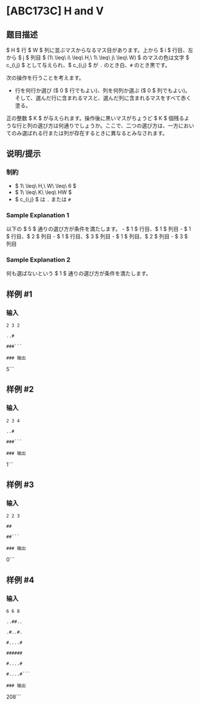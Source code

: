 # [ABC173C] H and V

## 题目描述

[problemUrl]: https://atcoder.jp/contests/abc173/tasks/abc173_c

$ H $ 行 $ W $ 列に並ぶマスからなるマス目があります。上から $ i $ 行目、左から $ j $ 列目 $ (1\ \leq\ i\ \leq\ H,\ 1\ \leq\ j\ \leq\ W) $ のマスの色は文字 $ c_{i,j} $ として与えられ、$ c_{i,j} $ が `.` のとき白、`#` のとき黒です。

次の操作を行うことを考えます。

- 行を何行か選び ($ 0 $ 行でもよい)、列を何列か選ぶ ($ 0 $ 列でもよい)。そして、選んだ行に含まれるマスと、選んだ列に含まれるマスをすべて赤く塗る。

正の整数 $ K $ が与えられます。操作後に黒いマスがちょうど $ K $ 個残るような行と列の選び方は何通りでしょうか。ここで、二つの選び方は、一方においてのみ選ばれる行または列が存在するときに異なるとみなされます。

## 说明/提示

### 制約

- $ 1\ \leq\ H,\ W\ \leq\ 6 $
- $ 1\ \leq\ K\ \leq\ HW $
- $ c_{i,j} $ は `.` または `#`

### Sample Explanation 1

以下の $ 5 $ 通りの選び方が条件を満たします。 - $ 1 $ 行目、$ 1 $ 列目 - $ 1 $ 行目、$ 2 $ 列目 - $ 1 $ 行目、$ 3 $ 列目 - $ 1 $ 列目、$ 2 $ 列目 - $ 3 $ 列目

### Sample Explanation 2

何も選ばないという $ 1 $ 通りの選び方が条件を満たします。

## 样例 #1

### 输入

```
2 3 2
..#
###```

### 输出

```
5```

## 样例 #2

### 输入

```
2 3 4
..#
###```

### 输出

```
1```

## 样例 #3

### 输入

```
2 2 3
##
##```

### 输出

```
0```

## 样例 #4

### 输入

```
6 6 8
..##..
.#..#.
#....#
######
#....#
#....#```

### 输出

```
208```

